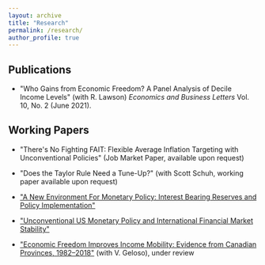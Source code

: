 ```yaml
---
layout: archive
title: "Research"
permalink: /research/
author_profile: true
---
```


## Publications 
- "Who Gains from Economic Freedom? A Panel Analysis of Decile Income Levels" (with R. Lawson) <i>Economics and Business Letters</i> Vol. 10, No. 2 (June 2021).

## Working Papers
- "There's No Fighting FAIT: Flexible Average Inflation Targeting with Unconventional Policies" (Job Market Paper, available upon request)

- "Does the Taylor Rule Need a Tune-Up?" (with Scott Schuh, working paper available upon request)

- ["A New Environment For Monetary Policy: Interest Bearing Reserves and Policy Implementation"](/files/IOER.pdf)

- ["Unconventional US Monetary Policy and International Financial Market Stability"](/files/finstab.pdf)

- ["Economic Freedom Improves Income Mobility: Evidence from Canadian Provinces, 1982–2018"](https://papers.ssrn.com/sol3/papers.cfm?abstract_id=3875551) (with V. Geloso), under review

<!-- ## Works in Progress -->



